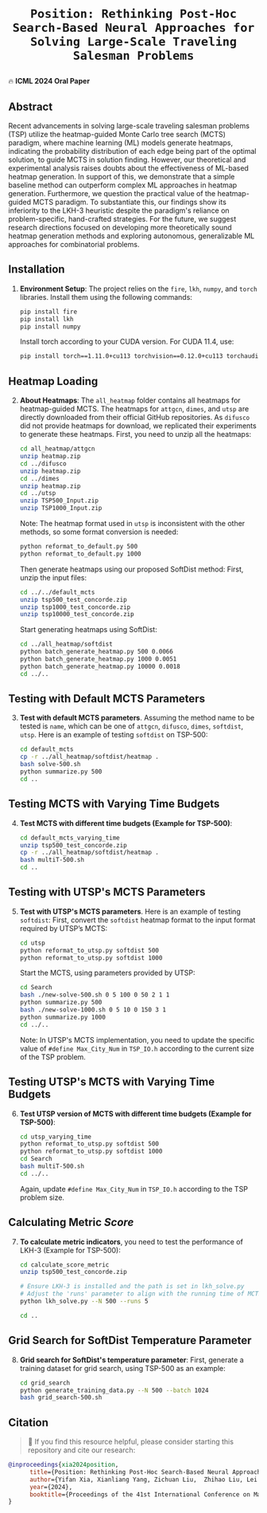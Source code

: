 # <p align=center> `Position: Rethinking Post-Hoc Search-Based Neural Approaches for Solving Large-Scale Traveling Salesman Problems`</p>

🔥 **ICML 2024 Oral Paper**

## Abstract
Recent advancements in solving large-scale traveling salesman problems (TSP) utilize the heatmap-guided Monte Carlo tree search (MCTS) paradigm, where machine learning (ML) models generate heatmaps, indicating the probability distribution of each edge being part of the optimal solution, to guide MCTS in solution finding. However, our theoretical and experimental analysis raises doubts about the effectiveness of ML-based heatmap generation. In support of this, we demonstrate that a simple baseline method can outperform complex ML approaches in heatmap generation. Furthermore, we question the practical value of the heatmap-guided MCTS paradigm. To substantiate this, our findings show its inferiority to the LKH-3 heuristic despite the paradigm's reliance on problem-specific, hand-crafted strategies. For the future, we suggest research directions focused on developing more theoretically sound heatmap generation methods and exploring autonomous, generalizable ML approaches for combinatorial problems.

## Installation

1. **Environment Setup**:
   The project relies on the `fire`, `lkh`, `numpy`, and `torch` libraries. Install them using the following commands:

   ```bash
   pip install fire
   pip install lkh
   pip install numpy
   ```

   Install torch according to your CUDA version. For CUDA 11.4, use:
   ```bash
   pip install torch==1.11.0+cu113 torchvision==0.12.0+cu113 torchaudio==0.11.0 --extra-index-url https://download.pytorch.org/whl/cu113
   ```

## Heatmap Loading

2. **About Heatmaps**:
   The `all_heatmap` folder contains all heatmaps for heatmap-guided MCTS. The heatmaps for `attgcn`, `dimes`, and `utsp` are directly downloaded from their official GitHub repositories. As `difusco` did not provide heatmaps for download, we replicated their experiments to generate these heatmaps. First, you need to unzip all the heatmaps:

   ```bash
   cd all_heatmap/attgcn
   unzip heatmap.zip
   cd ../difusco
   unzip heatmap.zip
   cd ../dimes
   unzip heatmap.zip
   cd ../utsp
   unzip TSP500_Input.zip
   unzip TSP1000_Input.zip
   ```

   Note: The heatmap format used in `utsp` is inconsistent with the other methods, so some format conversion is needed:
   ```bash
   python reformat_to_default.py 500
   python reformat_to_default.py 1000
   ```

   Then generate heatmaps using our proposed SoftDist method:
   First, unzip the input files:
   ```bash
   cd ../../default_mcts
   unzip tsp500_test_concorde.zip
   unzip tsp1000_test_concorde.zip
   unzip tsp10000_test_concorde.zip
   ```

   Start generating heatmaps using SoftDist:
   ```bash
   cd ../all_heatmap/softdist
   python batch_generate_heatmap.py 500 0.0066
   python batch_generate_heatmap.py 1000 0.0051
   python batch_generate_heatmap.py 10000 0.0018
   cd ../..
   ```

## Testing with Default MCTS Parameters

3. **Test with default MCTS parameters**. Assuming the method name to be tested is `name`, which can be one of `attgcn`, `difusco`, `dimes`, `softdist`, `utsp`. Here is an example of testing `softdist` on TSP-500:

   ```bash
   cd default_mcts
   cp -r ../all_heatmap/softdist/heatmap .
   bash solve-500.sh
   python summarize.py 500
   cd ..
   ```

## Testing MCTS with Varying Time Budgets

4. **Test MCTS with different time budgets (Example for TSP-500)**:
   ```bash
   cd default_mcts_varying_time
   unzip tsp500_test_concorde.zip
   cp -r ../all_heatmap/softdist/heatmap .
   bash multiT-500.sh
   cd ..
   ```

## Testing with UTSP's MCTS Parameters

5. **Test with UTSP's MCTS parameters**. Here is an example of testing `softdist`:
   First, convert the `softdist` heatmap format to the input format required by UTSP’s MCTS:
   ```bash
   cd utsp
   python reformat_to_utsp.py softdist 500
   python reformat_to_utsp.py softdist 1000
   ```

   Start the MCTS, using parameters provided by UTSP:
   ```bash
   cd Search
   bash ./new-solve-500.sh 0 5 100 0 50 2 1 1
   python summarize.py 500
   bash ./new-solve-1000.sh 0 5 10 0 150 3 1
   python summarize.py 1000
   cd ../..
   ```

   Note: In UTSP's MCTS implementation, you need to update the specific value of `#define Max_City_Num` in `TSP_IO.h` according to the current size of the TSP problem.

## Testing UTSP's MCTS with Varying Time Budgets 

6. **Test UTSP version of MCTS with different time budgets (Example for TSP-500)**:
   ```bash
   cd utsp_varying_time
   python reformat_to_utsp.py softdist 500
   python reformat_to_utsp.py softdist 1000
   cd Search
   bash multiT-500.sh
   cd ../..
   ```

   Again, update `#define Max_City_Num` in `TSP_IO.h` according to the TSP problem size.

## Calculating Metric *Score*

7. **To calculate metric indicators**, you need to test the performance of LKH-3 (Example for TSP-500):
   ```bash
   cd calculate_score_metric
   unzip tsp500_test_concorde.zip

   # Ensure LKH-3 is installed and the path is set in lkh_solve.py
   # Adjust the 'runs' parameter to align with the running time of MCTS.
   python lkh_solve.py --N 500 --runs 5

   cd ..
   ```

## Grid Search for SoftDist Temperature Parameter


8. **Grid search for SoftDist's temperature parameter**:
   First, generate a training dataset for grid search, using TSP-500 as an example:
   ```bash
   cd grid_search
   python generate_training_data.py --N 500 --batch 1024
   bash grid_search-500.sh
   ```


## Citation  
> 🌟 If you find this resource helpful, please consider starting this repository and cite our research:

```bibtex
@inproceedings{xia2024position,
      title={Position: Rethinking Post-Hoc Search-Based Neural Approaches for Solving Large-Scale Traveling Salesman Problems}, 
      author={Yifan Xia, Xianliang Yang, Zichuan Liu,  Zhihao Liu, Lei Song, Jiang Bian},
      year={2024},
      booktitle={Proceedings of the 41st International Conference on Machine Learning}
}

```
